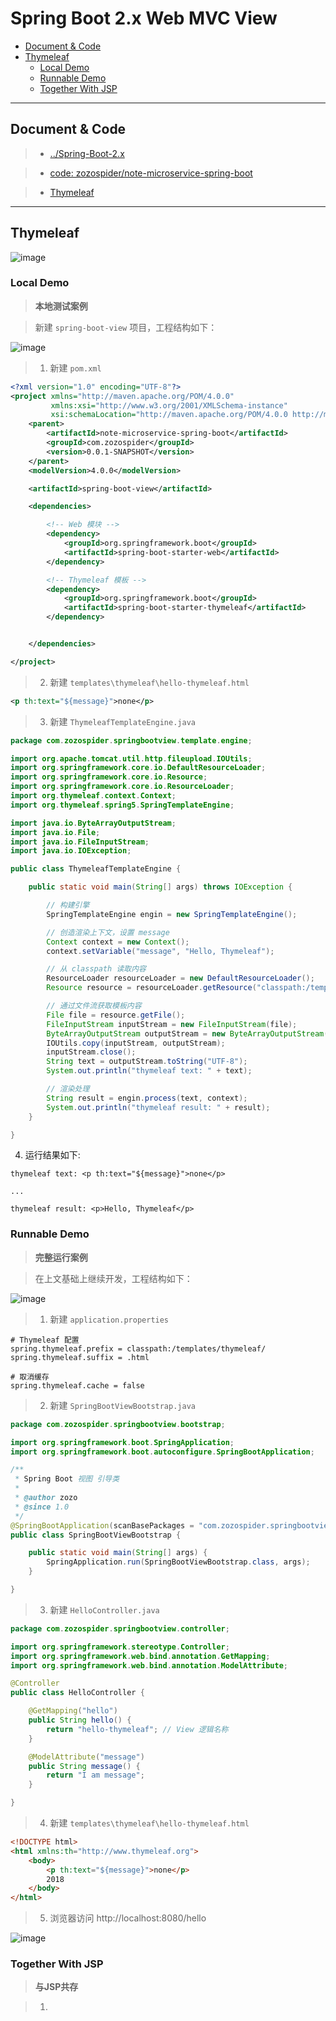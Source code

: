 # Spring Boot 2.x Web MVC View

- [Document & Code](#document--code)
- [Thymeleaf](#thymeleaf)
  - [Local Demo](#local-demo)
  - [Runnable Demo](#runnable-demo)
  - [Together With JSP](#together-with-jsp)

---

## Document & Code
> * [../Spring-Boot-2.x](https://github.com/zozospider/note/blob/master/Microservice/Spring-Boot/Spring-Boot-2.x.md)

> * [code: zozospider/note-microservice-spring-boot](https://github.com/zozospider/note-microservice-spring-boot)

> * [Thymeleaf](https://www.thymeleaf.org/doc/tutorials/3.0/usingthymeleaf.html)

---

## Thymeleaf

![image](https://raw.githubusercontent.com/zozospider/note/master/Microservice/Spring-Boot/Spring-Boot-2.x-Web-MVC-View/Thymeleaf-process.png)

### Local Demo
> **本地测试案例**

> 新建 `spring-boot-view` 项目，工程结构如下：

![image](https://raw.githubusercontent.com/zozospider/note/master/Microservice/Spring-Boot/Spring-Boot-2.x-Web-MVC-View/Thymeleaf-Local-Demo-IDEA.png)

> 1. 新建 `pom.xml`

```xml
<?xml version="1.0" encoding="UTF-8"?>
<project xmlns="http://maven.apache.org/POM/4.0.0"
         xmlns:xsi="http://www.w3.org/2001/XMLSchema-instance"
         xsi:schemaLocation="http://maven.apache.org/POM/4.0.0 http://maven.apache.org/xsd/maven-4.0.0.xsd">
    <parent>
        <artifactId>note-microservice-spring-boot</artifactId>
        <groupId>com.zozospider</groupId>
        <version>0.0.1-SNAPSHOT</version>
    </parent>
    <modelVersion>4.0.0</modelVersion>

    <artifactId>spring-boot-view</artifactId>

    <dependencies>

        <!-- Web 模块 -->
        <dependency>
            <groupId>org.springframework.boot</groupId>
            <artifactId>spring-boot-starter-web</artifactId>
        </dependency>

        <!-- Thymeleaf 模板 -->
        <dependency>
            <groupId>org.springframework.boot</groupId>
            <artifactId>spring-boot-starter-thymeleaf</artifactId>
        </dependency>


    </dependencies>

</project>
```

> 2. 新建 `templates\thymeleaf\hello-thymeleaf.html`

```xml
<p th:text="${message}">none</p>
```

> 3. 新建 `ThymeleafTemplateEngine.java`

```java
package com.zozospider.springbootview.template.engine;

import org.apache.tomcat.util.http.fileupload.IOUtils;
import org.springframework.core.io.DefaultResourceLoader;
import org.springframework.core.io.Resource;
import org.springframework.core.io.ResourceLoader;
import org.thymeleaf.context.Context;
import org.thymeleaf.spring5.SpringTemplateEngine;

import java.io.ByteArrayOutputStream;
import java.io.File;
import java.io.FileInputStream;
import java.io.IOException;

public class ThymeleafTemplateEngine {

    public static void main(String[] args) throws IOException {

        // 构建引擎
        SpringTemplateEngine engin = new SpringTemplateEngine();

        // 创造渲染上下文，设置 message
        Context context = new Context();
        context.setVariable("message", "Hello, Thymeleaf");

        // 从 classpath 读取内容
        ResourceLoader resourceLoader = new DefaultResourceLoader();
        Resource resource = resourceLoader.getResource("classpath:/templates/thymeleaf/hello-thymeleaf.html");

        // 通过文件流获取模板内容
        File file = resource.getFile();
        FileInputStream inputStream = new FileInputStream(file);
        ByteArrayOutputStream outputStream = new ByteArrayOutputStream();
        IOUtils.copy(inputStream, outputStream);
        inputStream.close();
        String text = outputStream.toString("UTF-8");
        System.out.println("thymeleaf text: " + text);

        // 渲染处理
        String result = engin.process(text, context);
        System.out.println("thymeleaf result: " + result);
    }

}
```

4. 运行结果如下:

```
thymeleaf text: <p th:text="${message}">none</p>

...

thymeleaf result: <p>Hello, Thymeleaf</p>
```

### Runnable Demo
> **完整运行案例**

> 在上文基础上继续开发，工程结构如下：

![image](https://raw.githubusercontent.com/zozospider/note/master/Microservice/Spring-Boot/Spring-Boot-2.x-Web-MVC-View/Thymeleaf-Runnable-Demo-IDEA.png)

> 1. 新建 `application.properties`

```properties
# Thymeleaf 配置
spring.thymeleaf.prefix = classpath:/templates/thymeleaf/
spring.thymeleaf.suffix = .html

# 取消缓存
spring.thymeleaf.cache = false
```

> 2. 新建 `SpringBootViewBootstrap.java`

```java
package com.zozospider.springbootview.bootstrap;

import org.springframework.boot.SpringApplication;
import org.springframework.boot.autoconfigure.SpringBootApplication;

/**
 * Spring Boot 视图 引导类
 *
 * @author zozo
 * @since 1.0
 */
@SpringBootApplication(scanBasePackages = "com.zozospider.springbootview")
public class SpringBootViewBootstrap {

    public static void main(String[] args) {
        SpringApplication.run(SpringBootViewBootstrap.class, args);
    }

}
```

> 3. 新建 `HelloController.java`

```java
package com.zozospider.springbootview.controller;

import org.springframework.stereotype.Controller;
import org.springframework.web.bind.annotation.GetMapping;
import org.springframework.web.bind.annotation.ModelAttribute;

@Controller
public class HelloController {

    @GetMapping("hello")
    public String hello() {
        return "hello-thymeleaf"; // View 逻辑名称
    }

    @ModelAttribute("message")
    public String message() {
        return "I am message";
    }

}
```

> 4. 新建 `templates\thymeleaf\hello-thymeleaf.html`

```html
<!DOCTYPE html>
<html xmlns:th="http://www.thymeleaf.org">
    <body>
        <p th:text="${message}">none</p>
        2018
    </body>
</html>
```

> 5. 浏览器访问 http://localhost:8080/hello

![image](https://raw.githubusercontent.com/zozospider/note/master/Microservice/Spring-Boot/Spring-Boot-2.x-Web-MVC-View/Thymeleaf-Runnable-Demo-Chrome-hello.png)

### Together With JSP
> **与JSP共存**

> 1. 
